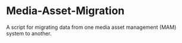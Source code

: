 # Media-Asset-Migration
A script for migrating data from one media asset management (MAM) system to another.
